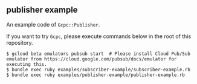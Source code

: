 ## publisher example

An example code of `Gcpc::Publisher`.

If you want to try `Gcpc`, please execute commands below in the root of this repository.

```
$ gcloud beta emulators pubsub start  # Please install Cloud Pub/Sub emulator from https://cloud.google.com/pubsub/docs/emulator for executing this.
$ bundle exec ruby examples/subscriber-example/subscriber-example.rb
$ bundle exec ruby examples/publisher-example/publisher-example.rb
```
